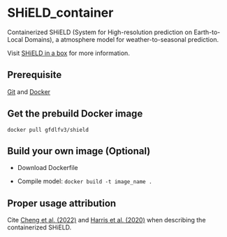 # SHiELD_container
Containerized SHiELD (System for High-resolution prediction on Earth-to-Local Domains), a atmosphere model for weather-to-seasonal prediction.

Visit [SHiELD in a box](https://shield.gfdl.noaa.gov/shield-in-a-box/) for more information.

## Prerequisite
[Git](https://git-scm.com/) and [Docker](https://www.docker.com/)

## Get the prebuild Docker image
`docker pull gfdlfv3/shield`

## Build your own image (Optional)
- Download Dockerfile

- Compile model:
`docker build -t image_name .`

## Proper usage attribution
Cite [Cheng et al. (2022)](https://doi.org/10.5194/gmd-15-1097-2022) and [Harris et al. (2020)](https://doi.org/10.1029/2020MS002223) when describing the containerized SHiELD.
